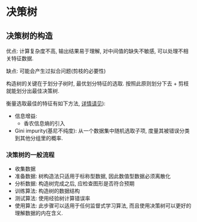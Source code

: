 # 决策树

## 决策树的构造

优点: 计算复杂度不高, 输出结果易于理解, 对中间值的缺失不敏感, 可以处理不相关特征数据.

缺点: 可能会产生过拟合问题(剪枝的必要性)

构造树的关键在于划分子树时, 最优划分特征的选取. 按照此原则划分下去 + 剪枝就能划分出最佳决策树.

衡量选取最佳的特征有如下方法, [详情请见](../../PythonMachineLearning/ChapterNote/Part1-Classification/Chapter5-Random-Forest.md)): 
- 信息增益:
    - 香农信息熵的引入
- Gini impurity(基尼不纯度): 从一个数据集中随机选取子项, 度量其被错误分类到其他分组里的概率.


### 决策树的一般流程

- 收集数据
- 准备数据: 树构造法只适用于标称型数据, 因此数值型数据必须离散化
- 分析数据: 构造树完成之后, 应检查图形是否符合预期
- 训练算法: 构造树的数据结构
- 测试算法: 使用经验树计算错误率
- 使用算法: 此步骤可以适用于任何监督式学习算法, 而且使用决策树可以更好的理解数据的内在含义.
